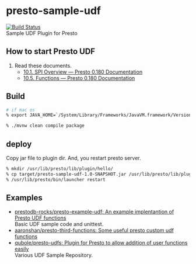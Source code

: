 # presto-sample-udf
[![Build Status](https://travis-ci.org/yuokada/presto-sample-udf.svg?branch=master)](https://travis-ci.org/yuokada/presto-sample-udf)  
Sample UDF Plugin for Presto

## How to start Presto UDF

1. Read these documents.  
   - [10\.1\. SPI Overview — Presto 0\.180 Documentation](https://prestodb.io/docs/current/develop/spi-overview.html)
   - [10\.5\. Functions — Presto 0\.180 Documentation](https://prestodb.io/docs/current/develop/functions.html)
   
## Build

```bash
# if mac os
% export JAVA_HOME=`/System/Library/Frameworks/JavaVM.framework/Versions/A/Commands/java_home -v "1.8"`

% ./mvnw clean compile package
```
   
## deploy

Copy jar file to plugin dir. And, you restart presto server.
   
```bash
% mkdir /usr/lib/presto/lib/plugin/hello/
% cp target/presto-sample-udf-1.0-SNAPSHOT.jar /usr/lib/presto/lib/plugin/hello/
% /usr/lib/presto/bin/launcher restart
```
   
## Examples

- [prestodb\-rocks/presto\-example\-udf: An example implentantion of Presto UDF functions](https://github.com/prestodb-rocks/presto-example-udf)  
  Basic UDF sample code and unittest.
- [aaronshan/presto\-third\-functions: Some useful presto custom udf functions](https://github.com/aaronshan/presto-third-functions)
- [qubole/presto\-udfs: Plugin for Presto to allow addition of user functions easily](https://github.com/qubole/presto-udfs)  
  Various UDF Sample Repository.
